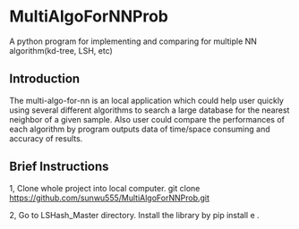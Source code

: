 # MultiAlgoForNNProb
A python program for implementing and comparing for multiple NN algorithm(kd-tree, LSH, etc) 

Introduction
---

The multi-algo-for-nn is an local application which could help user quickly using several different algorithms to search a large database for the nearest neighbor of a given sample. Also user could compare the performances of each algorithm by program outputs data of time/space consuming and accuracy of results.

Brief Instructions
---

1, Clone whole project into local computer.
    git clone https://github.com/sunwu555/MultiAlgoForNNProb.git
    
2, Go to LSHash_Master directory. Install the library by
    pip install e .
